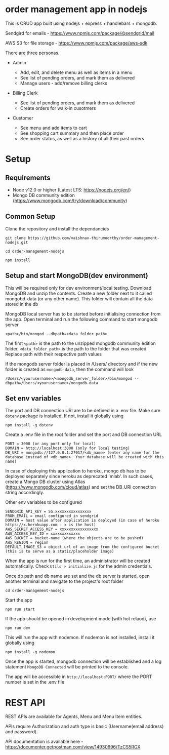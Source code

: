 # order management app in nodejs

This is CRUD app built using nodejs + express + handlebars + mongodb. 

Sendgird for emails - https://www.npmjs.com/package/@sendgrid/mail

AWS S3 for file storage - https://www.npmjs.com/package/aws-sdk

There are three personas.

* Admin 
  * Add, edit, and delete menu as well as items in a menu
  * See list of pending orders, and mark them as delivered
  * Manage users - add/remove billing clerks

* Billing Clerk
  * See list of pending orders, and mark them as delivered
  * Create orders for walk-in cusotmers

* Customer
  * See menu and add items to cart
  * See shopping cart summary and then place order
  * See order status, as well as a history of all their past orders


# Setup

## Requirements

* Node v12.0 or higher (Latest LTS: https://nodejs.org/en/)
* Mongo DB community edition (https://www.mongodb.com/try/download/community)

## Common Setup

Clone the repository and install the dependancies 


    git clone https://github.com/vaishnav-thirumoorthy/order-management-nodejs.git

    cd order-management-nodejs

    npm install

## Setup and start MongoDB(dev environment)

This will be required only for dev environment/local testing. Download MongoDB and unzip the contents. Create a new folder next to it called mongobd-data (or any other name). This folder will contain all the data stored in the db

MongoDB local server has to be started before initialising connection from the app. Open terminal and run the following command to start mongodb server

    <path>/bin/mongod --dbpath=<data_folder_path>

The first `<path>` is the path to the unzipped mongodb community edition folder. `<data_folder_path>` is the path to the folder that was created. Replace path with their respective path values

If the mongodb server folder is placed in /Users/<yourusername> directory and if the new folder is created as `mongodb-data`, then the command will look 

    /Users/<yourusername>/<mongodb_server_folder>/bin/mongod --dbpath=/Users/<yourusername>/mongodb-data

## Set env variables

The port and DB connection URI are to be defined in a .env file. Make sure `dotenv` package is installed. If not, install it globally using 

    npm install -g dotenv

Create a .env file in the root folder and set the port and DB connection URL

    PORT = 3000 (or any port only for local)
    DOMAIN = http://localhost:3000 (only for local testing)
    DB_URI = mongodb://127.0.0.1:27017/<db_name> (enter any name for the database instead of <db_name>. Your database will be created with this name)

In case of deploying this application to heroku, mongo db has to be deployed separately since heroku as deprecated 'mlab'.
In such cases, create a Mongo DB cluster using Atlas (https://www.mongodb.com/cloud/atlas) and set the DB_URI connection string accordingly.

Other env variables to be configured

    SENDGRID_API_KEY = SG.xxxxxxxxxxxxxxxx
    FROM_EMAIL = email configured in sendgrid
    DOMAIN = host value after application is deployed (in case of heroku https://x.herokuapp.com - x is the host)
    AWS_SECRET_ACCESS_KEY = xxxxxxxxxxxxxxxxx
    AWS_ACCESS_KEY_ID = xxxxxxxxxxxxx
    AWS_BUCKET = bucket-name (where the objects are to be pushed)
    AWS_REGION = region
    DEFAULT_IMAGE_S3 = object url of an image from the configured bucket (this is to serve as a static/placeholder image)



When the app is run for the first time, an administrator will be created automatically. Check `Utils > initialize.js` for the admin credentials.

Once db path and db name are set and the db server is started, open another terminal and navigate to the project's root folder

    cd order-management-nodejs

Start the app

    npm run start
   
If the app should be opened in development mode (with hot relaod), use

    npm run dev
    
This will run the app with nodemon. If nodemon is not installed, install it globally using 

    npm install -g nodemon 
    
Once the app is started, mongodb connection will be established and a log statement `MongoDB Connected` will be printed to the console.

The app will be accessible in `http://localhost:PORT/` where the PORT number is set in the .env file

# REST API

REST APIs are available for Agents, Menu and Menu Item entities. 

APIs require Authorization and auth type is basic (Username(email address) and password).

API documentation is available here - https://documenter.getpostman.com/view/14930696/TzCS5RGX
